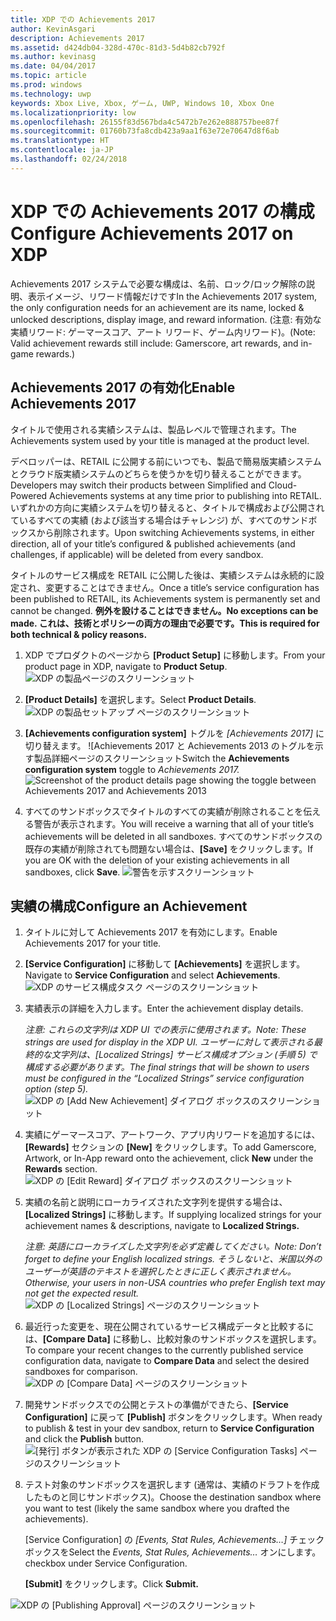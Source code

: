 ```yaml
---
title: XDP での Achievements 2017
author: KevinAsgari
description: Achievements 2017
ms.assetid: d424db04-328d-470c-81d3-5d4b82cb792f
ms.author: kevinasg
ms.date: 04/04/2017
ms.topic: article
ms.prod: windows
ms.technology: uwp
keywords: Xbox Live, Xbox, ゲーム, UWP, Windows 10, Xbox One
ms.localizationpriority: low
ms.openlocfilehash: 26155f83d567bda4c5472b7e262e888757bee87f
ms.sourcegitcommit: 01760b73fa8cdb423a9aa1f63e72e70647d8f6ab
ms.translationtype: HT
ms.contentlocale: ja-JP
ms.lasthandoff: 02/24/2018
---
```

# <a name="configure-achievements-2017-on-xdp"></a><span data-ttu-id="b7784-104">XDP での Achievements 2017 の構成</span><span class="sxs-lookup"><span data-stu-id="b7784-104">Configure Achievements 2017 on XDP</span></span>

<span data-ttu-id="b7784-105">Achievements 2017 システムで必要な構成は、名前、ロック/ロック解除の説明、表示イメージ、リワード情報だけです</span><span class="sxs-lookup"><span data-stu-id="b7784-105">In the Achievements 2017 system, the only configuration needs for an achievement are its name, locked & unlocked descriptions, display image, and reward information.</span></span> <span data-ttu-id="b7784-106">(注意: 有効な実績リワード: ゲーマースコア、アート リワード、ゲーム内リワード)。</span><span class="sxs-lookup"><span data-stu-id="b7784-106">(Note: Valid achievement rewards still include: Gamerscore, art rewards, and in-game rewards.)</span></span>

<span id="_Enable_Simplified_Achievements" class="anchor"></span>

## <a name="enable-achievements-2017"></a><span data-ttu-id="b7784-107">Achievements 2017 の有効化</span><span class="sxs-lookup"><span data-stu-id="b7784-107">Enable Achievements 2017</span></span>

<span data-ttu-id="b7784-108">タイトルで使用される実績システムは、製品レベルで管理されます。</span><span class="sxs-lookup"><span data-stu-id="b7784-108">The Achievements system used by your title is managed at the product level.</span></span>  

<span data-ttu-id="b7784-109">デベロッパーは、RETAIL に公開する前にいつでも、製品で簡易版実績システムとクラウド版実績システムのどちらを使うかを切り替えることができます。</span><span class="sxs-lookup"><span data-stu-id="b7784-109">Developers may switch their products between Simplified and Cloud-Powered Achievements systems at any time prior to publishing into RETAIL.</span></span> <span data-ttu-id="b7784-110">いずれかの方向に実績システムを切り替えると、タイトルで構成および公開されているすべての実績 (および該当する場合はチャレンジ) が、すべてのサンドボックスから削除されます。</span><span class="sxs-lookup"><span data-stu-id="b7784-110">Upon switching Achievements systems, in either direction, all of your title’s configured & published achievements (and challenges, if applicable) will be deleted from every sandbox.</span></span> 

<span data-ttu-id="b7784-111">タイトルのサービス構成を RETAIL に公開した後は、実績システムは永続的に設定され、変更することはできません。</span><span class="sxs-lookup"><span data-stu-id="b7784-111">Once a title’s service configuration has been published to RETAIL, its Achievements system is permanently set and cannot be changed.</span></span> **<span data-ttu-id="b7784-112">例外を設けることはできません。</span><span class="sxs-lookup"><span data-stu-id="b7784-112">No exceptions can be made.</span></span> <span data-ttu-id="b7784-113">これは、技術とポリシーの両方の理由で必要です。</span><span class="sxs-lookup"><span data-stu-id="b7784-113">This is required for both technical & policy reasons.</span></span>**

1.  <span data-ttu-id="b7784-114">XDP でプロダクトのページから **[Product Setup]** に移動します。</span><span class="sxs-lookup"><span data-stu-id="b7784-114">From your product page in XDP, navigate to **Product Setup**.</span></span>
![XDP の製品ページのスクリーンショット](../../images/omega/simplified-achievements-1.png)

2.  <span data-ttu-id="b7784-116">**[Product Details]** を選択します。</span><span class="sxs-lookup"><span data-stu-id="b7784-116">Select **Product Details**.</span></span>
![XDP の製品セットアップ ページのスクリーンショット](../../images/omega/simplified-achievements-2.png)

1.  <span data-ttu-id="b7784-118">**[Achievements configuration system]** トグルを *[Achievements 2017]* に切り替えます。
![Achievements 2017 と Achievements 2013 のトグルを示す製品詳細ページのスクリーンショット</span><span class="sxs-lookup"><span data-stu-id="b7784-118">Switch the **Achievements configuration system** toggle to *Achievements 2017.*
![Screenshot of the product details page showing the toggle between Achievements 2017 and Achievements 2013</span></span>](../../images/omega/simplified-achievements-3.png)

1.  <span data-ttu-id="b7784-119">すべてのサンドボックスでタイトルのすべての実績が削除されることを伝える警告が表示されます。</span><span class="sxs-lookup"><span data-stu-id="b7784-119">You will receive a warning that all of your title’s achievements will be deleted in all sandboxes.</span></span> <span data-ttu-id="b7784-120">すべてのサンドボックスの既存の実績が削除されても問題ない場合は、**[Save]** をクリックします。</span><span class="sxs-lookup"><span data-stu-id="b7784-120">If you are OK with the deletion of your existing achievements in all sandboxes, click **Save**.</span></span>
![警告を示すスクリーンショット](../../images/omega/simplified-achievements-4.png)

## <a name="configure-an-achievement"></a><span data-ttu-id="b7784-122">実績の構成</span><span class="sxs-lookup"><span data-stu-id="b7784-122">Configure an Achievement</span></span>

1.  <span data-ttu-id="b7784-123">タイトルに対して Achievements 2017 を有効にします。</span><span class="sxs-lookup"><span data-stu-id="b7784-123">Enable Achievements 2017 for your title.</span></span>

2.  <span data-ttu-id="b7784-124">**[Service Configuration]** に移動して **[Achievements]** を選択します。</span><span class="sxs-lookup"><span data-stu-id="b7784-124">Navigate to **Service Configuration** and select **Achievements**.</span></span>
![XDP のサービス構成タスク ページのスクリーンショット](../../images/omega/simplified-achievements-5.png)

1.  <span data-ttu-id="b7784-126">実績表示の詳細を入力します。</span><span class="sxs-lookup"><span data-stu-id="b7784-126">Enter the achievement display details.</span></span>

    *<span data-ttu-id="b7784-127">注意: これらの文字列は XDP UI での表示に使用されます。</span><span class="sxs-lookup"><span data-stu-id="b7784-127">Note: These strings are used for display in the XDP UI.</span></span> <span data-ttu-id="b7784-128">ユーザーに対して表示される最終的な文字列は、[Localized Strings] サービス構成オプション (手順 5) で構成する必要があります。</span><span class="sxs-lookup"><span data-stu-id="b7784-128">The final strings that will be shown to users must be configured in the “Localized Strings” service configuration option (step 5).</span></span>*<br>
![XDP の [Add New Achievement] ダイアログ ボックスのスクリーンショット](../../images/omega/simplified-achievements-6.png)

1.  <span data-ttu-id="b7784-130">実績にゲーマースコア、アートワーク、アプリ内リワードを追加するには、**[Rewards]** セクションの **[New]** をクリックします。</span><span class="sxs-lookup"><span data-stu-id="b7784-130">To add Gamerscore, Artwork, or In-App reward onto the achievement, click **New** under the **Rewards** section.</span></span>
![XDP の [Edit Reward] ダイアログ ボックスのスクリーンショット](../../images/omega/simplified-achievements-7.png)

1.  <span data-ttu-id="b7784-132">実績の名前と説明にローカライズされた文字列を提供する場合は、**[Localized Strings]** に移動します。</span><span class="sxs-lookup"><span data-stu-id="b7784-132">If supplying localized strings for your achievement names & descriptions, navigate to **Localized Strings.**</span></span>

    *<span data-ttu-id="b7784-133">注意: 英語にローカライズした文字列を必ず定義してください。</span><span class="sxs-lookup"><span data-stu-id="b7784-133">Note: Don’t forget to define your English localized strings.</span></span> <span data-ttu-id="b7784-134">そうしないと、米国以外のユーザーが英語のテキストを選択したときに正しく表示されません。</span><span class="sxs-lookup"><span data-stu-id="b7784-134">Otherwise, your users in non-USA countries who prefer English text may not get the expected result.</span></span>*<br>
![XDP の [Localized Strings] ページのスクリーンショット](../../images/omega/simplified-achievements-8.png)

1.  <span data-ttu-id="b7784-136">最近行った変更を、現在公開されているサービス構成データと比較するには、**[Compare Data]** に移動し、比較対象のサンドボックスを選択します。</span><span class="sxs-lookup"><span data-stu-id="b7784-136">To compare your recent changes to the currently published service configuration data, navigate to **Compare Data** and select the desired sandboxes for comparison.</span></span>
![XDP の [Compare Data] ページのスクリーンショット](../../images/omega/simplified-achievements-9.png)

1.  <span data-ttu-id="b7784-138">開発サンドボックスでの公開とテストの準備ができたら、**[Service Configuration]** に戻って **[Publish]** ボタンをクリックします。</span><span class="sxs-lookup"><span data-stu-id="b7784-138">When ready to publish & test in your dev sandbox, return to **Service Configuration** and click the **Publish** button.</span></span>
![[発行] ボタンが表示された XDP の [Service Configuration Tasks] ページのスクリーンショット](../../images/omega/simplified-achievements-10.png)

1.  <span data-ttu-id="b7784-140">テスト対象のサンドボックスを選択します (通常は、実績のドラフトを作成したものと同じサンドボックス)。</span><span class="sxs-lookup"><span data-stu-id="b7784-140">Choose the destination sandbox where you want to test (likely the same sandbox where you drafted the achievements).</span></span>

    <span data-ttu-id="b7784-141">[Service Configuration] の *[Events, Stat Rules, Achievements…]* チェック ボックスを</span><span class="sxs-lookup"><span data-stu-id="b7784-141">Select the *Events, Stat Rules, Achievements…*</span></span> <span data-ttu-id="b7784-142">オンにします。</span><span class="sxs-lookup"><span data-stu-id="b7784-142">checkbox under Service Configuration.</span></span>

    <span data-ttu-id="b7784-143">**[Submit]** をクリックします。</span><span class="sxs-lookup"><span data-stu-id="b7784-143">Click **Submit.**</span></span>

![XDP の [Publishing Approval] ページのスクリーンショット](../../images/omega/simplified-achievements-11.png)
